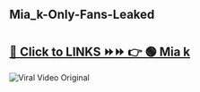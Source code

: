 
 ## Mia_k-Only-Fans-Leaked

# <h2><a href="https://clipsfans.com/Mia_k&ref=git">🔗 Click to LINKS ⏩⏩ 👉 🟢 Mia k </a></h2>

<a href="https://clipsfans.com/Mia_k&ref=git" rel="nofollow" data-target="animated-image.originalLink"><img src="https://i.ibb.co.com/xMMVF88/686577567.gif" alt="Viral Video Original" style="max-width: 100%; display: inline-block;" data-target="animated-image.originalImage"></a>
